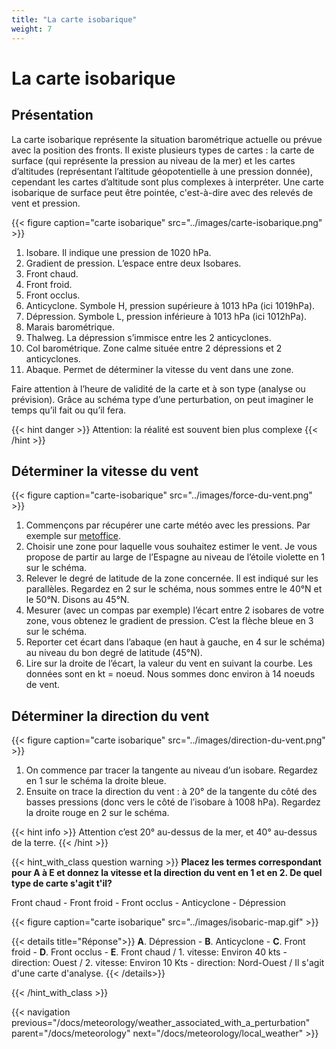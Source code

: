 ```yaml
---
title: "La carte isobarique"
weight: 7
---
```


# La carte isobarique

## Présentation

La carte isobarique représente la situation barométrique actuelle ou prévue avec la position des fronts. Il existe plusieurs types de cartes : la carte de surface (qui représente la pression au niveau de la mer) et les cartes d’altitudes (représentant l’altitude géopotentielle à une pression donnée), cependant les cartes d’altitude sont plus complexes à interpréter. Une carte isobarique de surface peut être pointée, c'est-à-dire avec des relevés de vent et pression.

{{< figure caption="carte isobarique" src="../images/carte-isobarique.png" >}}

1. Isobare. Il indique une pression de 1020 hPa.
2. Gradient de pression. L’espace entre deux Isobares.
3. Front chaud.
4. Front froid.
5. Front occlus.
6. Anticyclone. Symbole H, pression supérieure à 1013 hPa (ici 1019hPa).
7. Dépression. Symbole L, pression inférieure à 1013 hPa (ici 1012hPa).
8. Marais barométrique.
9. Thalweg. La dépression s’immisce entre les 2 anticyclones.
10. Col barométrique. Zone calme située entre 2 dépressions et 2 anticyclones.
11. Abaque. Permet de déterminer la vitesse du vent dans une zone.

Faire attention à l’heure de validité de la carte et à son type (analyse ou prévision).
Grâce au schéma type d’une perturbation, on peut imaginer le temps qu’il fait ou qu’il fera.
</br>

{{< hint danger >}}
Attention: la réalité est souvent bien plus complexe
{{< /hint >}}

## Déterminer la vitesse du vent

{{< figure caption="carte-isobarique" src="../images/force-du-vent.png" >}}

1. Commençons par récupérer une carte météo avec les pressions. Par exemple sur [metoffice](https://www.metoffice.gov.uk/weather/maps-and-charts/surface-pressure).
2. Choisir une zone pour laquelle vous souhaitez estimer le vent. Je vous propose de partir au large de l’Espagne au niveau de l’étoile violette en 1 sur le schéma.
3. Relever le degré de latitude de la zone concernée. Il est indiqué sur les parallèles. Regardez en 2 sur le schéma, nous sommes entre le 40°N et le 50°N. Disons au 45°N.
4. Mesurer (avec un compas par exemple) l’écart entre 2 isobares de votre zone, vous obtenez le gradient de pression. C’est la flèche bleue en 3 sur le schéma.
5. Reporter cet écart dans l’abaque (en haut à gauche, en 4 sur le schéma) au niveau du bon degré de latitude (45°N).
6. Lire sur la droite de l’écart, la valeur du vent en suivant la courbe. Les données sont en  kt = noeud. Nous sommes donc environ à 14 noeuds de vent.

## Déterminer la direction du vent

{{< figure caption="carte isobarique" src="../images/direction-du-vent.png" >}}

1. On commence par tracer la tangente au niveau d’un isobare. Regardez en 1 sur le schéma la droite bleue.
2. Ensuite on trace la direction du vent : à 20° de la tangente du côté des basses pressions (donc vers le côté de l’isobare à 1008 hPa). Regardez la droite rouge en 2 sur le schéma.

{{< hint info >}}
Attention c’est 20° au-dessus de la mer, et 40° au-dessus de la terre.
{{< /hint >}}

{{< hint_with_class question warning >}}
**Placez les termes correspondant pour A à E et donnez la vitesse et la direction du vent en 1 et en 2. De quel type de carte s'agit t'il?**

Front chaud - Front froid - Front occlus - Anticyclone - Dépression

{{< figure caption="carte isobarique" src="../images/isobaric-map.gif" >}}

{{< details title="Réponse">}}
**A**. Dépression - **B**. Anticyclone - **C**. Front froid - **D**. Front occlus - **E**. Front chaud / 1. vitesse: Environ 40 kts - direction: Ouest / 2. vitesse: Environ 10 Kts - direction: Nord-Ouest / Il s'agit d'une carte d'analyse.
{{< /details>}}

{{< /hint_with_class >}}

{{< navigation previous="/docs/meteorology/weather_associated_with_a_perturbation" parent="/docs/meteorology" next="/docs/meteorology/local_weather" >}}
